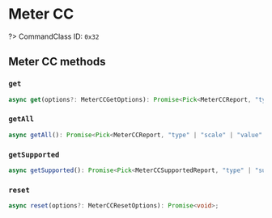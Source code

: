# Meter CC

?> CommandClass ID: `0x32`

## Meter CC methods

### `get`

```ts
async get(options?: MeterCCGetOptions): Promise<Pick<MeterCCReport, "type" | "scale" | "value" | "previousValue" | "rateType" | "deltaTime"> | undefined>;
```

### `getAll`

```ts
async getAll(): Promise<Pick<MeterCCReport, "type" | "scale" | "value" | "previousValue" | "rateType" | "deltaTime">[]>;
```

### `getSupported`

```ts
async getSupported(): Promise<Pick<MeterCCSupportedReport, "type" | "supportsReset" | "supportedScales" | "supportedRateTypes"> | undefined>;
```

### `reset`

```ts
async reset(options?: MeterCCResetOptions): Promise<void>;
```

